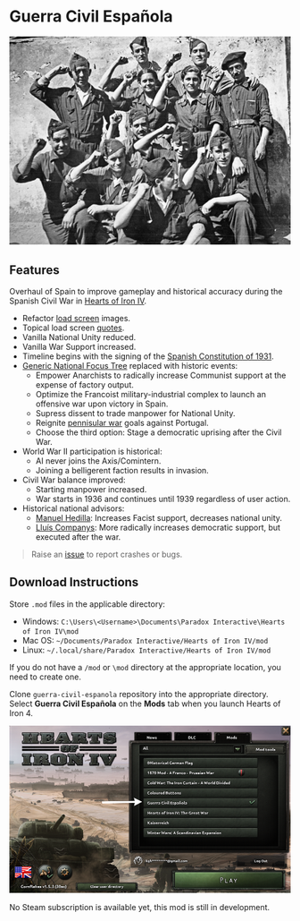 # Guerra Civil Española

![](./images/spanish-civil-war.png)

## Features

Overhaul of Spain to improve gameplay and historical accuracy during the Spanish Civil War in [Hearts of Iron IV](https://hoi4.paradoxwikis.com/Hearts_of_Iron_4_Wiki).

* Refactor [load screen](images/loadscreen-images/README.md) images.
* Topical load screen [quotes](localisation/loading_tips_l_english.yml).
* Vanilla National Unity reduced.
* Vanilla War Support increased.
* Timeline begins with the signing of the [Spanish Constitution of 1931](https://en.wikipedia.org/wiki/Spanish_Constitution_of_1931).
* [Generic National Focus Tree](https://hoi4.paradoxwikis.com/Generic_national_focus_tree) replaced with historic events:
  * Empower Anarchists to radically increase Communist support at the expense of factory output.
  * Optimize the Francoist military-industrial complex to launch an offensive war upon victory in Spain.
  * Supress dissent to trade manpower for National Unity.
  * Reignite [pennisular war](https://en.wikipedia.org/wiki/Peninsular_War) goals against Portugal.
  * Choose the third option: Stage a democratic uprising after the Civil War.
* World War II participation is historical:
  * AI never joins the Axis/Comintern.
  * Joining a belligerent faction results in invasion.
* Civil War balance improved:
  * Starting manpower increased.
  * War starts in 1936 and continues until 1939 regardless of user action.
* Historical national advisors:
  * [Manuel Hedilla](https://en.wikipedia.org/wiki/Manuel_Hedilla): Increases Facist support, decreases national unity.
  * [Lluís Companys](https://en.wikipedia.org/wiki/Llu%C3%ADs_Companys): More radically increases democratic support, but executed after the war.
  
> Raise an [issue](https://github.com/kghamilton89/guerra-civil-espanola/issues/new) to report crashes or bugs.

## Download Instructions

Store `.mod` files in the applicable directory:

* Windows: `C:\Users\<Username>\Documents\Paradox Interactive\Hearts of Iron IV\mod`
* Mac OS: `~/Documents/Paradox Interactive/Hearts of Iron IV/mod`
* Linux: `~/.local/share/Paradox Interactive/Hearts of Iron IV/mod`

If you do not have a `/mod` or `\mod` directory at the appropriate location, you need to create one.

Clone `guerra-civil-espanola` repository into the appropriate directory. Select **Guerra Civil Española** on the **Mods** tab when you launch Hearts of Iron 4.

![](./images/homescreen.png)

No Steam subscription is available yet, this mod is still in development.
